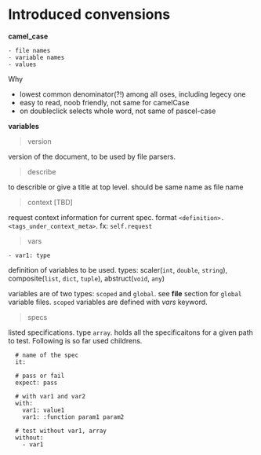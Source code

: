 Introduced convensions
======================

**camel_case**

    - file names
    - variable names
    - values

Why
- lowest common denominator(?!) among all oses, including legecy one
- easy to read, noob friendly, not same for camelCase
- on doubleclick selects whole word, not same of pascel-case


**variables**

> version

version of the document, to be used by file parsers.

> describe

to describle or give a title at top level. should be same name as file name

> context [TBD]

request context information for current spec. format `<definition>.<tags_under_context_meta>`. fx: `self.request`

> vars

    - var1: type

definition of variables to be used. 
types: scaler(`int`, `double`, `string`), composite(`list`, `dict`, `tuple`), abstruct(`void`, `any`)

variables are of two types: `scoped` and `global`. see **file** section for `global` variable files. `scoped` variables are defined with _vars_ keyword.

> specs

listed specifications. type `array`. holds all the specificaitons for a given path to test. Following is so far used childrens.

      # name of the spec
      it:
      
      # pass or fail
      expect: pass
      
      # with var1 and var2
      with:
        var1: value1
        var1: :function param1 param2
      
      # test without var1, array
      without:
        - var1